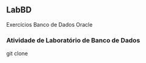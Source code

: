 ## LabBD
Exercícios Banco de Dados Oracle

### Atividade de Laboratório de Banco de Dados

git clone
